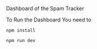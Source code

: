 Dashboard of the Spam Tracker



To Run the Dashboard You need to 

```
npm install
```

```
npm run dev
```
